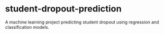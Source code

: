 # student-dropout-prediction
A machine learning project predicting student dropout using regression and classification models.
